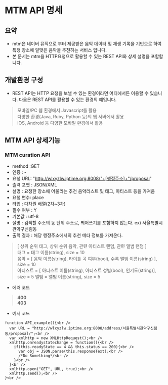 # MTM API 명세

## 요약
* mtm은 네이버 뮤직으로 부터 제공받은 음악 데이터 및 재생 기록을 기반으로 하여 특정 장소에 알맞은 음악을 추천하는 서비스 입니다.
* 본 문서는 mtm을 HTTP요청으로 활용할 수 있는 REST API와 상세 설명을 포함합니다.

## 개발환경 구성
* REST API는 HTTP 요청을 보낼 수 있는 환경이라면 어디에서든 이용할 수 있습니다. 다음은 REST API를 활용할 수 있는 환경의 예입니다.
> 모바일/PC 웹 환경에서 Javascript를 활용<br />
> 다양한 환경(Java, Ruby, Python 등)의 웹 서버에서 활용<br />
>iOS, Android 등 다양한 모바일 환경에서 활용<br />

## MTM API 상세기능
### MTM curation API
  * method :GET
  * 인증 : -
  * 요청 URL: "http://wlxyzlw.iptime.org:8008/"+[행정주소]+"/proposal"
  * 출력 포맷 : JSON/XML
  * 설명 : 요청한 장소에 어울리는 추천 음악리스트 및 태그, 아티스트 등을 가져옴
  * 요청 변수: place
  * 타입 : 다차원 배열(2차~3차)
  * 필수 여부 : Y
  * 기본값 : utf-8
  * 설명 : 검색할 주소의 동 단위 주소로, 띄어쓰기를 포함하지 않는다. ex) 서울특별시관악구신림동
  * 출력 결과 : 해당 행정주소에서의 추천 메타 정보를 가져온다.
> [ 상위 순위 태그, 상위 순위 음악, 관련 아티스트 랜덤, 관련 앨범 랜덤 ]<br />
> 태그 = 태그 이름(string), size = 10<br />
> 음악 = [ 음악 이름(string), 타이틀 곡 여부(bool), 수록 앨범 이름(string) ], size = 10<br />
> 아티스트 = [ 아티스트 이름(string), 아티스트 성별(bool), 인기도(string)], size = 5
> 앨범 = 앨범 이름(string), size = 5<br />

  * 에러 코드
>   __400__<br />
>   __403__<br />

* 예시 코드
```
function API_example(){<br />
  var URL = "http://wlxyzlw.iptime.org:8008/address/서울특별시관악구신림동/proposal/";<br />
  var xmlhttp = new XMLHttpRequest();<br />
  xmlhttp.onreadystatechange = function(){<br />
    if(this.readyState == 4 && this.status == 200){<br />
      var obj = JSON.parse(this.responseText);<br />
      /*Do Something*/<br />
    }<br />
  }<br />
  xmlhttp.open("GET", URL, true);<br />
  xmlhttp.send();<br />
}<br />
```
